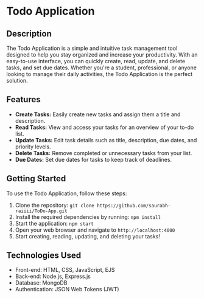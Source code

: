# Todo Application

<!-- ![Todo App Screenshot](todo-app-screenshot.png) -->

## Description
The Todo Application is a simple and intuitive task management tool designed to help you stay organized and increase your productivity. With an easy-to-use interface, you can quickly create, read, update, and delete tasks, and set due dates. Whether you're a student, professional, or anyone looking to manage their daily activities, the Todo Application is the perfect solution.

## Features
- **Create Tasks:** Easily create new tasks and assign them a title and description.
- **Read Tasks:** View and access your tasks for an overview of your to-do list.
- **Update Tasks:** Edit task details such as title, description, due dates, and priority levels.
- **Delete Tasks:** Remove completed or unnecessary tasks from your list.
- **Due Dates:** Set due dates for tasks to keep track of deadlines.
<!-- - **Task Prioritization:** Assign priority levels to tasks to determine their importance. -->
<!-- - **Task Categories:** Organize tasks into categories or lists for better organization. -->
<!-- - **Reminders:** Receive reminders or notifications for upcoming or overdue tasks. -->
<!-- - **Progress Tracking:** Track the progress of your tasks to stay on top of your workload. -->
<!-- - **Search and Filter:** Search for specific tasks or filter tasks based on various criteria. -->
<!-- - **User Accounts:** Create user accounts to save your tasks and access them from multiple devices. -->
<!-- - **Data Backup:** Automatically backup your tasks to prevent data loss. -->
<!-- - **Cross-Platform Support:** Access the Todo Application from any device with internet connectivity. -->

## Getting Started
To use the Todo Application, follow these steps:

1. Clone the repository: `git clone https://github.com/saurabh-raiiii/ToDo-App.git`
2. Install the required dependencies by running: `npm install`
3. Start the application: `npm start`
4. Open your web browser and navigate to `http://localhost:4000`
5. Start creating, reading, updating, and deleting your tasks!
<!-- 6. Sign up for a new account or log in if you already have one. -->

## Technologies Used
- Front-end: HTML, CSS, JavaScript, EJS
- Back-end: Node.js, Express.js
- Database: MongoDB
- Authentication: JSON Web Tokens (JWT)

